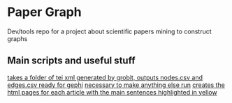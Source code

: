 

# Paper Graph
Dev/tools repo for a project about scientific papers mining to construct graphs

## Main scripts and useful stuff

[takes a folder of tei xml generated by grobit, outputs  nodes.csv and edges.csv ready for gephi](generate_gephi_csv.py)
[necessary to make anything else run](utilsperso.py)
[creates the html pages for each article with the main sentences highlighted in yellow](generate_html_article_pages.py)
